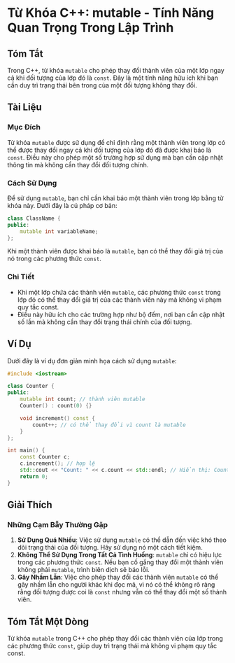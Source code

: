 <!--
Meta Description: # Từ Khóa C++: mutable - Tính Năng Quan Trọng Trong Lập Trình ## Tóm Tắt Trong C++, từ khóa `mutable` cho phép thay đổi thành viên của một lớp ngay cả...
Meta Keywords: mutable, thay, đổi, một, trong
-->

# Từ Khóa C++: mutable - Tính Năng Quan Trọng Trong Lập Trình

## Tóm Tắt
Trong C++, từ khóa `mutable` cho phép thay đổi thành viên của một lớp ngay cả khi đối tượng của lớp đó là `const`. Đây là một tính năng hữu ích khi bạn cần duy trì trạng thái bên trong của một đối tượng không thay đổi.

## Tài Liệu
### Mục Đích
Từ khóa `mutable` được sử dụng để chỉ định rằng một thành viên trong lớp có thể được thay đổi ngay cả khi đối tượng của lớp đó đã được khai báo là `const`. Điều này cho phép một số trường hợp sử dụng mà bạn cần cập nhật thông tin mà không cần thay đổi đối tượng chính.

### Cách Sử Dụng
Để sử dụng `mutable`, bạn chỉ cần khai báo một thành viên trong lớp bằng từ khóa này. Dưới đây là cú pháp cơ bản:

```cpp
class ClassName {
public:
    mutable int variableName;
};
```

Khi một thành viên được khai báo là `mutable`, bạn có thể thay đổi giá trị của nó trong các phương thức `const`.

### Chi Tiết
- Khi một lớp chứa các thành viên `mutable`, các phương thức `const` trong lớp đó có thể thay đổi giá trị của các thành viên này mà không vi phạm quy tắc const.
- Điều này hữu ích cho các trường hợp như bộ đếm, nơi bạn cần cập nhật số lần mà không cần thay đổi trạng thái chính của đối tượng.

## Ví Dụ
Dưới đây là ví dụ đơn giản minh họa cách sử dụng `mutable`:

```cpp
#include <iostream>

class Counter {
public:
    mutable int count; // thành viên mutable
    Counter() : count(0) {}

    void increment() const {
        count++; // có thể thay đổi vì count là mutable
    }
};

int main() {
    const Counter c;
    c.increment(); // hợp lệ
    std::cout << "Count: " << c.count << std::endl; // Hiển thị: Count: 1
    return 0;
}
```

## Giải Thích
### Những Cạm Bẫy Thường Gặp
1. **Sử Dụng Quá Nhiều**: Việc sử dụng `mutable` có thể dẫn đến việc khó theo dõi trạng thái của đối tượng. Hãy sử dụng nó một cách tiết kiệm.
2. **Không Thể Sử Dụng Trong Tất Cả Tình Huống**: `mutable` chỉ có hiệu lực trong các phương thức `const`. Nếu bạn cố gắng thay đổi một thành viên không phải `mutable`, trình biên dịch sẽ báo lỗi.
3. **Gây Nhầm Lẫn**: Việc cho phép thay đổi các thành viên `mutable` có thể gây nhầm lẫn cho người khác khi đọc mã, vì nó có thể không rõ ràng rằng đối tượng được coi là `const` nhưng vẫn có thể thay đổi một số thành viên.

## Tóm Tắt Một Dòng
Từ khóa `mutable` trong C++ cho phép thay đổi các thành viên của lớp trong các phương thức `const`, giúp duy trì trạng thái mà không vi phạm quy tắc const.